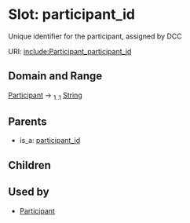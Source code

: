 
# Slot: participant_id


Unique identifier for the participant, assigned by DCC

URI: [include:Participant_participant_id](https://w3id.org/include/Participant_participant_id)


## Domain and Range

[Participant](Participant.md) &#8594;  <sub>1..1</sub> [String](types/String.md)

## Parents

 *  is_a: [participant_id](participant_id.md)

## Children


## Used by

 * [Participant](Participant.md)
